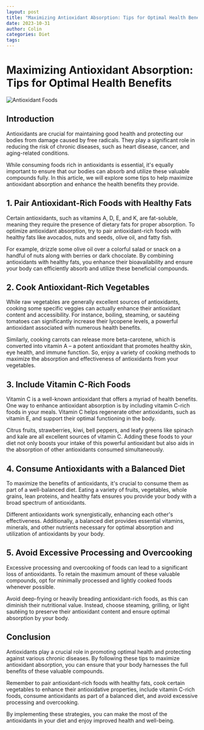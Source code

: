 ```yaml
---
layout: post
title: "Maximizing Antioxidant Absorption: Tips for Optimal Health Benefits"
date: 2023-10-31
author: Colin
categories: Diet
tags: 
---
```


# Maximizing Antioxidant Absorption: Tips for Optimal Health Benefits

![Antioxidant Foods](https://source.unsplash.com/1600x900/?nutrition)

## Introduction

Antioxidants are crucial for maintaining good health and protecting our bodies from damage caused by free radicals. They play a significant role in reducing the risk of chronic diseases, such as heart disease, cancer, and aging-related conditions.

While consuming foods rich in antioxidants is essential, it's equally important to ensure that our bodies can absorb and utilize these valuable compounds fully. In this article, we will explore some tips to help maximize antioxidant absorption and enhance the health benefits they provide.

## 1. Pair Antioxidant-Rich Foods with Healthy Fats

Certain antioxidants, such as vitamins A, D, E, and K, are fat-soluble, meaning they require the presence of dietary fats for proper absorption. To optimize antioxidant absorption, try to pair antioxidant-rich foods with healthy fats like avocados, nuts and seeds, olive oil, and fatty fish.

For example, drizzle some olive oil over a colorful salad or snack on a handful of nuts along with berries or dark chocolate. By combining antioxidants with healthy fats, you enhance their bioavailability and ensure your body can efficiently absorb and utilize these beneficial compounds.

## 2. Cook Antioxidant-Rich Vegetables

While raw vegetables are generally excellent sources of antioxidants, cooking some specific veggies can actually enhance their antioxidant content and accessibility. For instance, boiling, steaming, or sautéing tomatoes can significantly increase their lycopene levels, a powerful antioxidant associated with numerous health benefits.

Similarly, cooking carrots can release more beta-carotene, which is converted into vitamin A – a potent antioxidant that promotes healthy skin, eye health, and immune function. So, enjoy a variety of cooking methods to maximize the absorption and effectiveness of antioxidants from your vegetables.

## 3. Include Vitamin C-Rich Foods

Vitamin C is a well-known antioxidant that offers a myriad of health benefits. One way to enhance antioxidant absorption is by including vitamin C-rich foods in your meals. Vitamin C helps regenerate other antioxidants, such as vitamin E, and support their optimal functioning in the body.

Citrus fruits, strawberries, kiwi, bell peppers, and leafy greens like spinach and kale are all excellent sources of vitamin C. Adding these foods to your diet not only boosts your intake of this powerful antioxidant but also aids in the absorption of other antioxidants consumed simultaneously.

## 4. Consume Antioxidants with a Balanced Diet

To maximize the benefits of antioxidants, it's crucial to consume them as part of a well-balanced diet. Eating a variety of fruits, vegetables, whole grains, lean proteins, and healthy fats ensures you provide your body with a broad spectrum of antioxidants.

Different antioxidants work synergistically, enhancing each other's effectiveness. Additionally, a balanced diet provides essential vitamins, minerals, and other nutrients necessary for optimal absorption and utilization of antioxidants by your body.

## 5. Avoid Excessive Processing and Overcooking

Excessive processing and overcooking of foods can lead to a significant loss of antioxidants. To retain the maximum amount of these valuable compounds, opt for minimally processed and lightly cooked foods whenever possible.

Avoid deep-frying or heavily breading antioxidant-rich foods, as this can diminish their nutritional value. Instead, choose steaming, grilling, or light sautéing to preserve their antioxidant content and ensure optimal absorption by your body.

## Conclusion

Antioxidants play a crucial role in promoting optimal health and protecting against various chronic diseases. By following these tips to maximize antioxidant absorption, you can ensure that your body harnesses the full benefits of these valuable compounds.

Remember to pair antioxidant-rich foods with healthy fats, cook certain vegetables to enhance their antioxidative properties, include vitamin C-rich foods, consume antioxidants as part of a balanced diet, and avoid excessive processing and overcooking.

By implementing these strategies, you can make the most of the antioxidants in your diet and enjoy improved health and well-being.